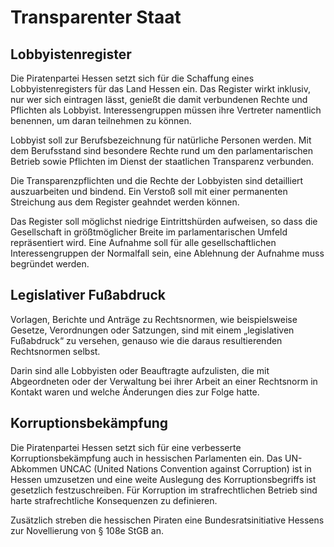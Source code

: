 # Transparenter Staat

## Lobbyistenregister

Die Piratenpartei Hessen setzt sich für die Schaffung eines Lobbyistenregisters für das Land Hessen ein. Das Register wirkt inklusiv, nur wer sich eintragen lässt, genießt die damit verbundenen Rechte und Pflichten als Lobbyist. Interessengruppen müssen ihre Vertreter namentlich benennen, um daran teilnehmen zu können.

Lobbyist soll zur Berufsbezeichnung für natürliche Personen werden. Mit dem Berufsstand sind besondere Rechte rund um den parlamentarischen Betrieb sowie Pflichten im Dienst der staatlichen Transparenz verbunden.

Die Transparenzpflichten und die Rechte der Lobbyisten sind detailliert auszuarbeiten und bindend. Ein Verstoß soll mit einer permanenten Streichung aus dem Register geahndet werden können. 

Das Register soll möglichst niedrige Eintrittshürden aufweisen, so dass die Gesellschaft in größtmöglicher Breite im parlamentarischen Umfeld repräsentiert wird. Eine Aufnahme soll für alle gesellschaftlichen Interessengruppen der Normalfall sein, eine Ablehnung der Aufnahme muss begründet werden.

## Legislativer Fußabdruck

Vorlagen, Berichte und Anträge zu Rechtsnormen, wie beispielsweise Gesetze, Verordnungen oder Satzungen, sind mit einem „legislativen Fußabdruck“ zu versehen, genauso wie die daraus resultierenden Rechtsnormen selbst.

Darin sind alle Lobbyisten oder Beauftragte aufzulisten, die mit Abgeordneten oder der Verwaltung bei ihrer Arbeit an einer Rechtsnorm in Kontakt waren und welche Änderungen dies zur Folge hatte.

## Korruptionsbekämpfung

Die Piratenpartei Hessen setzt sich für eine verbesserte Korruptionsbekämpfung auch in hessischen Parlamenten ein. Das UN-Abkommen UNCAC (United Nations Convention against Corruption) ist in Hessen umzusetzen und eine weite Auslegung des Korruptionsbegriffs ist gesetzlich festzuschreiben. Für Korruption im strafrechtlichen Betrieb sind harte strafrechtliche Konsequenzen zu definieren.

Zusätzlich streben die hessischen Piraten eine Bundesratsinitiative Hessens zur Novellierung von § 108e StGB an.